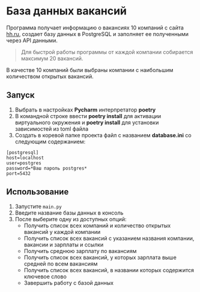# База данных вакансий

Программа получает информацию о вакансиях 10 компаний с сайта [hh.ru](https://hh.ru), создает базу данных
в PostgreSQL и заполняет ее полученными через API данными.

> Для быстрой работы программы от каждой компании собирается максимум 20 вакансий.

В качестве 10 компаний были выбраны компании с наибольшим количеством открытых вакансий.

## Запуск

1. Выбрать в настройках **Pycharm** интерпретатор **poetry**
2. В командной строке ввести **poetry install** для активации виртуального окружения и 
**poetry install** для установки зависимостей из toml файла 
3. Создать в коревой папке проекта файл с названием **database.ini** со следующим содержанием:

```
[postgresql]
host=localhost 
user=postgres 
password=*Ваш пароль postgres*
port=5432
```

## Использование

1. Запустите `main.py`
2. Введите название базы данных в консоль
3. После выберите одну из доступных опций:
    - Получить список всех компаний и количество открытых вакансий у каждой компании
    - Получить список всех вакансий с указанием названия компании, вакансии и зарплаты и ссылки
    - Получить среднюю зарплату по вакансиям
    - Получить список всех вакансий, у которых зарплата выше средней по всем вакансиям
    - Получить список всех вакансий, в названии которых содержится ключевое слово
    - Завершить работу с базой данных